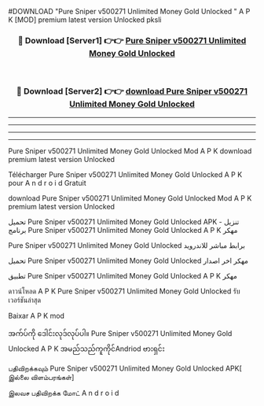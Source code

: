 #DOWNLOAD "Pure Sniper v500271 Unlimited Money Gold Unlocked " A P K [MOD] premium latest version Unlocked pksli 



<div align="center">

<h3>🔴 Download [Server1] 👉👉 <a href="https://apkdownload12.web.app/?title=Pure Sniper v500271 Unlimited Money Gold Unlocked ">Pure Sniper v500271 Unlimited Money Gold Unlocked  </a></h3><br>

<h3>🔴 Download [Server2] 👉👉 <a href="https://apkdownload12.web.app/?title=Pure Sniper v500271 Unlimited Money Gold Unlocked ">download Pure Sniper v500271 Unlimited Money Gold Unlocked  </a></h3>
</div>


----------------------------------------------------------

----------------------------------------------------------

----------------------------------------------------------

----------------------------------------------------------


Pure Sniper v500271 Unlimited Money Gold Unlocked  Mod A P K download premium latest version Unlocked

Télécharger  Pure Sniper v500271 Unlimited Money Gold Unlocked  A P K pour A n d r o i d Gratuit

download Pure Sniper v500271 Unlimited Money Gold Unlocked  Mod A P K premium latest version Unlocked

تحميل Pure Sniper v500271 Unlimited Money Gold Unlocked  APK - تنزيل برنامج Pure Sniper v500271 Unlimited Money Gold Unlocked  A P K مهكر

Pure Sniper v500271 Unlimited Money Gold Unlocked  برابط مباشر للاندرويد

تحميل Pure Sniper v500271 Unlimited Money Gold Unlocked  مهكر اخر اصدار

تطبيق Pure Sniper v500271 Unlimited Money Gold Unlocked  A P K مهكر

ดาวน์โหลด A P K Pure Sniper v500271 Unlimited Money Gold Unlocked  รับเวอร์ชันล่าสุด

Baixar A P K mod

အက်ပ်ကို ဒေါင်းလုဒ်လုပ်ပါ။ Pure Sniper v500271 Unlimited Money Gold Unlocked  A P K အမည်သည်ကူကိုင်Andriod ဗားရှင်း

பதிவிறக்கவும் Pure Sniper v500271 Unlimited Money Gold Unlocked  APK[ இல்லை விளம்பரங்கள்] 
 
இலவச பதிவிறக்க மோட் A n d r o i d




